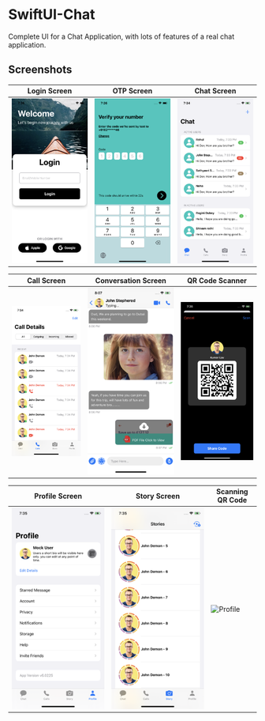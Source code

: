 # SwiftUI-Chat
Complete UI for a Chat Application, with lots of features of a real chat application.

## Screenshots

| Login Screen | OTP Screen | Chat Screen |
|--------------|-------------|---------|
| ![Login Screen](/AppDemo/login.PNG) | ![Chat Screen](/AppDemo/otp.PNG) | ![Profile](/AppDemo/chat.PNG) |

| Call Screen | Conversation Screen | QR Code Scanner |
|--------------|-------------|---------|
| ![Login Screen](/AppDemo/Calls.PNG) | ![Chat Screen](/AppDemo/chatConversation.PNG) | ![Profile](/AppDemo/codeScanner.PNG) |


| Profile Screen | Story Screen | Scanning QR Code |
|--------------|-------------|---------|
| ![Login Screen](/AppDemo/profile.PNG) | ![Chat Screen](/AppDemo/story.PNG) | ![Profile](/AppDemo/scanningScreening.PNG) |
